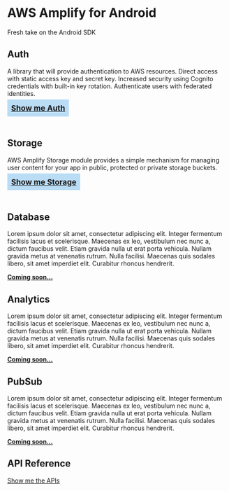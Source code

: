 # AWS Amplify for Android

Fresh take on the Android SDK

## Auth

A library that will provide authentication to AWS resources. Direct access with static access key and secret key. Increased security using Cognito credentials with built-in key rotation. Authenticate users with federated identities.

<a style="background-color: #badcf5;padding: 0.5em;font-size: 1.25em;" href="/auth"><strong>Show me Auth</strong></a>
<p style="padding-bottom: 1em;"></p>

## Storage

AWS Amplify Storage module provides a simple mechanism for managing user content for your app in public, protected or private storage buckets.

<a style="background-color: #badcf5;padding: 0.5em;font-size: 1.25em;" href="/storage"><strong>Show me Storage</strong></a>
<p style="padding-bottom: 1em;"></p>

## Database

Lorem ipsum dolor sit amet, consectetur adipiscing elit. Integer fermentum facilisis lacus et scelerisque. Maecenas ex leo, vestibulum nec nunc a, dictum faucibus velit. Etiam gravida nulla ut erat porta vehicula. Nullam gravida metus at venenatis rutrum. Nulla facilisi. Maecenas quis sodales libero, sit amet imperdiet elit. Curabitur rhoncus hendrerit. 

<strong>[Coming soon...](./database)</strong>

## Analytics

Lorem ipsum dolor sit amet, consectetur adipiscing elit. Integer fermentum facilisis lacus et scelerisque. Maecenas ex leo, vestibulum nec nunc a, dictum faucibus velit. Etiam gravida nulla ut erat porta vehicula. Nullam gravida metus at venenatis rutrum. Nulla facilisi. Maecenas quis sodales libero, sit amet imperdiet elit. Curabitur rhoncus hendrerit. 

<strong>[Coming soon...](./analytics)</strong>

## PubSub

Lorem ipsum dolor sit amet, consectetur adipiscing elit. Integer fermentum facilisis lacus et scelerisque. Maecenas ex leo, vestibulum nec nunc a, dictum faucibus velit. Etiam gravida nulla ut erat porta vehicula. Nullam gravida metus at venenatis rutrum. Nulla facilisi. Maecenas quis sodales libero, sit amet imperdiet elit. Curabitur rhoncus hendrerit. 

<strong>[Coming soon...](./pubsub)</strong>

## API Reference

[Show me the APIs](./reference)